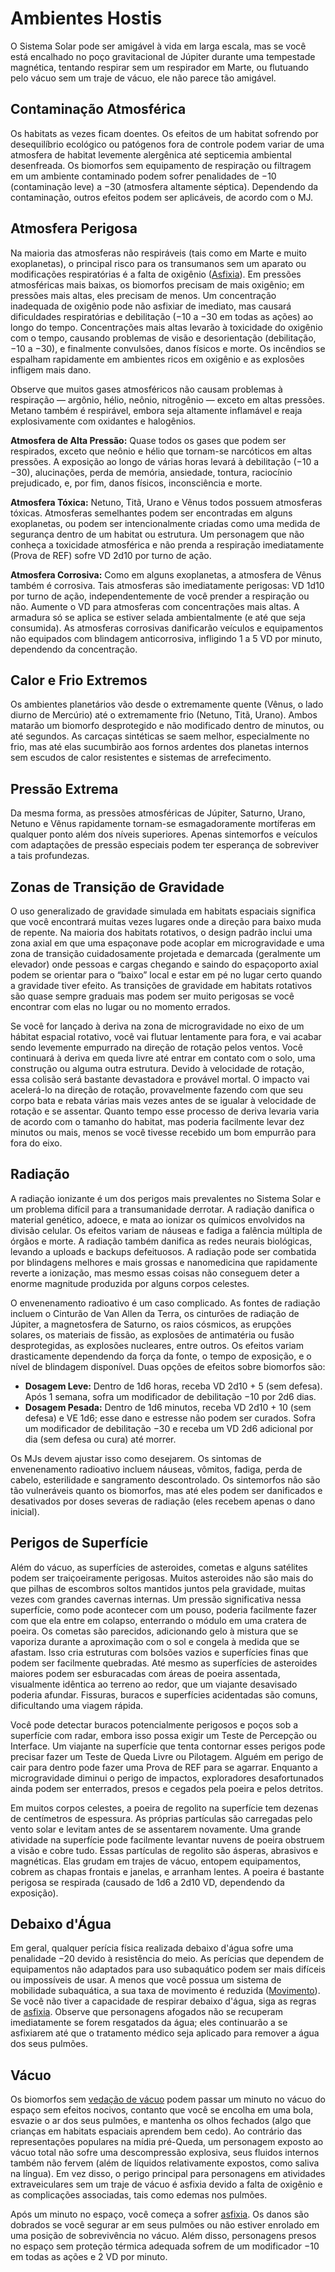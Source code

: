 # Ambientes Hostis

O Sistema Solar pode ser amigável à vida em larga escala, mas se você está encalhado no poço gravitacional de Júpiter durante uma tempestade magnética, tentando respirar sem um respirador em Marte, ou flutuando pelo vácuo sem um traje de vácuo, ele não parece tão amigável.

<!--sort-->

## Contaminação Atmosférica

Os habitats as vezes ficam doentes. Os efeitos de um habitat sofrendo por desequilíbrio ecológico ou patógenos fora de controle podem variar de uma atmosfera de habitat levemente alergênica até septicemia ambiental desenfreada. Os biomorfos sem equipamento de respiração ou filtragem em um ambiente contaminado podem sofrer penalidades de −10 (contaminação leve) a −30 (atmosfera altamente séptica). Dependendo da contaminação, outros efeitos podem ser aplicáveis, de acordo com o MJ.

## Atmosfera Perigosa

Na maioria das atmosferas não respiráveis (tais como em Marte e muito exoplanetas), o principal risco para os transumanos sem um aparato ou modificações respiratórias é a falta de oxigênio ([Asfixia](28-environmental-factors.md#asphyxiation)). Em pressões atmosféricas mais baixas, os biomorfos precisam de mais oxigênio; em pressões mais altas, eles precisam de menos. Um concentração inadequada de oxigênio pode não asfixiar de imediato, mas causará dificuldades respiratórias e debilitação (−10 a −30 em todas as ações) ao longo do tempo. Concentrações mais altas levarão à toxicidade do oxigênio com o tempo, causando problemas de visão e desorientação (debilitação, −10 a −30), e finalmente convulsões, danos físicos e morte. Os incêndios se espalham rapidamente em ambientes ricos em oxigênio e as explosões infligem mais dano.

Observe que muitos gases atmosféricos não causam problemas à respiração — argônio, hélio, neônio, nitrogênio — exceto em altas pressões. Metano também é respirável, embora seja altamente inflamável e reaja explosivamente com oxidantes e halogênios.

**Atmosfera de Alta Pressão:** Quase todos os gases que podem ser respirados, exceto que neônio e hélio que tornam-se narcóticos em altas pressões. A exposição ao longo de várias horas levará à debilitação (−10 a −30), alucinações, perda de memória, ansiedade, tontura, raciocínio prejudicado, e, por fim, danos físicos, inconsciência e morte.

**Atmosfera Tóxica:** Netuno, Titã, Urano e Vênus todos possuem atmosferas tóxicas. Atmosferas semelhantes podem ser encontradas em alguns exoplanetas, ou podem ser intencionalmente criadas como uma medida de segurança dentro de um habitat ou estrutura. Um personagem que não conheça a toxicidade atmosférica e não prenda a respiração imediatamente (Prova de REF) sofre VD 2d10 por turno de ação.

**Atmosfera Corrosiva:** Como em alguns exoplanetas, a atmosfera de Vênus também é corrosiva. Tais atmosferas são imediatamente perigosas: VD 1d10 por turno de ação, independentemente de você prender a respiração ou não. Aumente o VD para atmosferas com concentrações mais altas. A armadura só se aplica se estiver selada ambientalmente (e até que seja consumida). As atmosferas corrosivas danificarão veículos e equipamentos não equipados com blindagem anticorrosiva, infligindo 1 a 5&nbsp;VD por minuto, dependendo da concentração.

## Calor e Frio Extremos

Os ambientes planetários vão desde o extremamente quente (Vênus, o lado diurno de Mercúrio) até o extremamente frio (Netuno, Titã, Urano). Ambos matarão um biomorfo desprotegido e não modificado dentro de minutos, ou até segundos. As carcaças sintéticas se saem melhor, especialmente no frio, mas até elas sucumbirão aos fornos ardentes dos planetas internos sem escudos de calor resistentes e sistemas de arrefecimento.

## Pressão Extrema

Da mesma forma, as pressões atmosféricas de Júpiter, Saturno, Urano, Netuno e Vênus rapidamente tornam-se esmagadoramente mortíferas em qualquer ponto além dos níveis superiores. Apenas sintemorfos e veículos com adaptações de pressão especiais podem ter esperança de sobreviver a tais profundezas.

## Zonas de Transição de Gravidade

O uso generalizado de gravidade simulada em habitats espaciais significa que você encontrará muitas vezes lugares onde a direção para baixo muda de repente. Na maioria dos habitats rotativos, o design padrão inclui uma zona axial em que uma espaçonave pode acoplar em microgravidade e uma zona de transição cuidadosamente projetada e demarcada (geralmente um elevador) onde pessoas e cargas chegando e saindo do espaçoporto axial podem se orientar para o “baixo” local e estar em pé no lugar certo quando a gravidade tiver efeito. As transições de gravidade em habitats rotativos são quase sempre graduais mas podem ser muito perigosas se você encontrar com elas no lugar ou no momento errados.

Se você for lançado à deriva na zona de microgravidade no eixo de um hábitat espacial rotativo, você vai flutuar lentamente para fora, e vai acabar sendo levemente empurrado na direção de rotação pelos ventos. Você continuará à deriva em queda livre até entrar em contato com o solo, uma construção ou alguma outra estrutura. Devido à velocidade de rotação, essa colisão será bastante devastadora e provável mortal. O impacto vai acelerá-lo na direção de rotação, provavelmente fazendo com que seu corpo bata e rebata várias mais vezes antes de se igualar à velocidade de rotação e se assentar. Quanto tempo esse processo de deriva levaria varia de acordo com o tamanho do habitat, mas poderia facilmente levar dez minutos ou mais, menos se você tivesse recebido um bom empurrão para fora do eixo.

## Radiação

A radiação ionizante é um dos perigos mais prevalentes no Sistema Solar e um problema difícil para a transumanidade derrotar. A radiação danifica o material genético, adoece, e mata ao ionizar os químicos envolvidos na divisão celular. Os efeitos variam de náuseas e fadiga a falência múltipla de órgãos e morte. A radiação também danifica as redes neurais biológicas, levando a uploads e backups defeituosos. A radiação pode ser combatida por blindagens melhores e mais grossas e nanomedicina que rapidamente reverte a ionização, mas mesmo essas coisas não conseguem deter a enorme magnitude produzida por alguns corpos celestes.

O envenenamento radioativo é um caso complicado. As fontes de radiação incluem o Cinturão de Van Allen da Terra, os cinturões de radiação de Júpiter, a magnetosfera de Saturno, os raios cósmicos, as erupções solares, os materiais de fissão, as explosões de antimatéria ou fusão desprotegidas, as explosões nucleares, entre outros. Os efeitos variam drasticamente dependendo da força da fonte, o tempo de exposição, e o nível de blindagem disponível. Duas opções de efeitos sobre biomorfos são:

- **Dosagem Leve:** Dentro de 1d6 horas, receba VD 2d10 + 5 (sem defesa). Após 1 semana, sofra um modificador de debilitação −10 por 2d6 dias.
- **Dosagem Pesada:** Dentro de 1d6 minutos, receba VD 2d10 + 10 (sem defesa) e VE 1d6; esse dano e estresse não podem ser curados. Sofra um modificador de debilitação −30 e receba um VD 2d6 adicional por dia (sem defesa ou cura) até morrer.

Os MJs devem ajustar isso como desejarem. Os sintomas de envenenamento radioativo incluem náuseas, vômitos, fadiga, perda de cabelo, esterilidade e sangramento descontrolado. Os sintemorfos não são tão vulneráveis quanto os biomorfos, mas até eles podem ser danificados e desativados por doses severas de radiação (eles recebem apenas o dano inicial).

## Perigos de Superfície

Além do vácuo, as superfícies de asteroides, cometas e alguns satélites podem ser traiçoeiramente perigosas. Muitos asteroides não são mais do que pilhas de escombros soltos mantidos juntos pela gravidade, muitas vezes com grandes cavernas internas. Um pressão significativa nessa superfície, como pode acontecer com um pouso, poderia facilmente fazer com que ela entre em colapso, enterrando o módulo em uma cratera de poeira. Os cometas são parecidos, adicionando gelo à mistura que se vaporiza durante a aproximação com o sol e congela à medida que se afastam. Isso cria estruturas com bolsões vazios e superfícies finas que podem ser facilmente quebradas. Até mesmo as superfícies de asteroides maiores podem ser esburacadas com áreas de poeira assentada, visualmente idêntica ao terreno ao redor, que um viajante desavisado poderia afundar. Fissuras, buracos e superfícies acidentadas são comuns, dificultando uma viagem rápida.

Você pode detectar buracos potencialmente perigosos e poços sob a superfície com radar, embora isso possa exigir um Teste de Percepção ou Interface. Um viajante na superfície que tenta contornar esses perigos pode precisar fazer um Teste de Queda Livre ou Pilotagem. Alguém em perigo de cair para dentro pode fazer uma Prova de REF para se agarrar. Enquanto a microgravidade diminui o perigo de impactos, exploradores desafortunados ainda podem ser enterrados, presos e cegados pela poeira e pelos detritos.

Em muitos corpos celestes, a poeira de regolito na superfície tem dezenas de centímetros de espessura. As próprias partículas são carregadas pelo vento solar e levitam antes de se assentarem novamente. Uma grande atividade na superfície pode facilmente levantar nuvens de poeira obstruem a visão e cobre tudo. Essas partículas de regolito são ásperas, abrasivos e magnéticas. Elas grudam em trajes de vácuo, entopem equipamentos, cobrem as chapas frontais e janelas, e arranham lentes. A poeira é bastante perigosa se respirada (causado de 1d6 a 2d10&nbsp;VD, dependendo da exposição).

## Debaixo d'Água

Em geral, qualquer perícia física realizada debaixo d'água sofre uma penalidade −20 devido à resistência do meio. As perícias que dependem de equipamentos não adaptados para uso subaquático podem ser mais difíceis ou impossíveis de usar. A menos que você possua um sistema de mobilidade subaquática, a sua taxa de movimento é reduzida ([Movimento](24-movement.md)). Se você não tiver a capacidade de respirar debaixo d'água, siga as regras de [asfixia](28-environmental-factors.md#asphyxiation). Observe que personagens afogados não se recuperam imediatamente se forem resgatados da água; eles continuarão a se asfixiarem até que o tratamento médico seja aplicado para remover a água dos seus pulmões.

## Vácuo

Os biomorfos sem [vedação de vácuo](../16/11-physical-augmentations.md) podem passar um minuto no vácuo do espaço sem efeitos nocivos, contanto que você se encolha em uma bola, esvazie o ar dos seus pulmões, e mantenha os olhos fechados (algo que crianças em habitats espaciais aprendem bem cedo). Ao contrário das representações populares na mídia pré-Queda, um personagem exposto ao vácuo total não sofre uma descompressão explosiva, seus fluidos internos também não fervem (além de líquidos relativamente expostos, como saliva na língua). Em vez disso, o perigo principal para personagens em atividades extraveiculares sem um traje de vácuo é asfixia devido a falta de oxigênio e as complicações associadas, tais como edemas nos pulmões.

Após um minuto no espaço, você começa a sofrer [asfixia](28-environmental-factors.md#asphyxiation). Os danos são dobrados se você segurar ar em seus pulmões ou não estiver enrolado em uma posição de sobrevivência no vácuo. Além disso, personagens presos no espaço sem proteção térmica adequada sofrem de um modificador −10 em todas as ações e 2&nbsp;VD por minuto.

<!--sort-end-->
